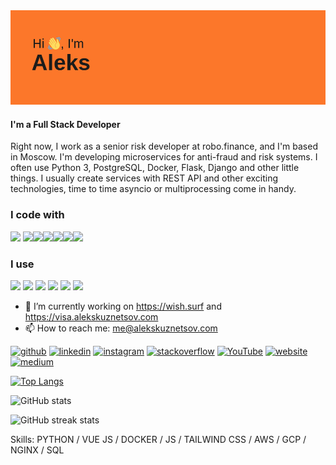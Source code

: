 <img src="https://raw.githubusercontent.com/geekkun/geekkun/main/header.png">

#### I'm a Full Stack Developer

Right now, I work as a senior risk developer at robo.finance, and I'm based in Moscow. I'm developing microservices for anti-fraud and risk systems. I often use Python 3, PostgreSQL, Docker, Flask, Django and other little things. I usually create services with REST API and other exciting technologies, time to time asyncio or multiprocessing come in handy.

<h3>I code with</h3>
<img src="https://devicons.github.io/devicon/devicon.git/icons/python/python-original.svg" width="40px"> <img 
src="https://devicons.github.io/devicon/devicon.git/icons/django/django-original.svg" width="40px"><img 
src="https://devicons.github.io/devicon/devicon.git/icons/vuejs/vuejs-original.svg" width="40px"><img 
src="https://devicons.github.io/devicon/devicon.git/icons/html5/html5-plain.svg" width="40px"><img src="https://devicons.github.io/devicon/devicon.git/icons/css3/css3-plain.svg" width="40px"><img src="https://devicons.github.io/devicon/devicon.git/icons/javascript/javascript-original.svg" width="40px"><img src="https://devicons.github.io/devicon/devicon.git/icons/nodejs/nodejs-plain.svg" width="40px">

<h3>I use</h3>
<img src="https://devicons.github.io/devicon/devicon.git/icons/docker/docker-original.svg" width="40px">
<img src="https://devicons.github.io/devicon/devicon.git/icons/git/git-original.svg" width="40px">
<img src="https://devicons.github.io/devicon/devicon.git/icons/amazonwebservices/amazonwebservices-original.svg" width="40px">
<img src="https://devicons.github.io/devicon/devicon.git/icons/vim/vim-original.svg" width="40px">
<img src="https://devicons.github.io/devicon/devicon.git/icons/postgresql/postgresql-original.svg" width="40px">
<img src="https://devicons.github.io/devicon/devicon.git/icons/nginx/nginx-original.svg" width="40px">

- 🔭 I’m currently working on https://wish.surf and https://visa.alekskuznetsov.com
- 📫 How to reach me: me@alekskuznetsov.com 


[<img src='https://cdn.jsdelivr.net/npm/simple-icons@3.0.1/icons/github.svg' alt='github' height='40'>](https://github.com/geekkun)  [<img src='https://cdn.jsdelivr.net/npm/simple-icons@3.0.1/icons/linkedin.svg' alt='linkedin' height='40'>](https://www.linkedin.com/in/alekskuznetsov/)  [<img src='https://cdn.jsdelivr.net/npm/simple-icons@3.0.1/icons/instagram.svg' alt='instagram' height='40'>](https://www.instagram.com/gk.kn/)  [<img src='https://cdn.jsdelivr.net/npm/simple-icons@3.0.1/icons/stackoverflow.svg' alt='stackoverflow' height='40'>](https://stackoverflow.com/users/6388578)  [<img src='https://cdn.jsdelivr.net/npm/simple-icons@3.0.1/icons/youtube.svg' alt='YouTube' height='40'>](https://www.youtube.com/channel/alekskuznetsov)  [<img src='https://cdn.jsdelivr.net/npm/simple-icons@3.0.1/icons/icloud.svg' alt='website' height='40'>](https://alekskuznetsov.com/)  [<img src='https://cdn.jsdelivr.net/npm/simple-icons@3.0.1/icons/medium.svg' alt='medium' height='40'>](https://medium.com/@alex_kuznetsov)  

[![Top Langs](https://github-readme.vercel.alekskuznetsov.com/api/top-langs/?username=geekkun&show_icons=true&count_private=true&langs_count=10&layout=compact&theme=Gradient)](https://github.com/anuraghazra/github-readme-stats)

![GitHub stats](https://github-readme.vercel.alekskuznetsov.com/api?username=geekkun&show_icons=true&count_private=true&theme=Gradient)  

![GitHub streak stats](https://github-readme-streak-stats.herokuapp.com/?user=geekkun)  


Skills: PYTHON / VUE JS / DOCKER / JS / TAILWIND CSS / AWS / GCP / NGINX / SQL

<!--
[![willianrod's wakatime stats](https://github-readme.vercel.alekskuznetsov.com/api/wakatime?username=alekskuznetsov&layout=compact&theme=Gradient)](https://github.com/anuraghazra/github-readme-stats)


**geekkun/geekkun** is a ✨ _special_ ✨ repository because its `README.md` (this file) appears on your GitHub profile.

Here are some ideas to get you started:

- 🔭 I’m currently working on ...
- 🌱 I’m currently learning ...
- 👯 I’m looking to collaborate on ...
- 🤔 I’m looking for help with ...
- 💬 Ask me about ...
- 📫 How to reach me: ...
- 😄 Pronouns: ...
- ⚡ Fun fact: ...
-->
